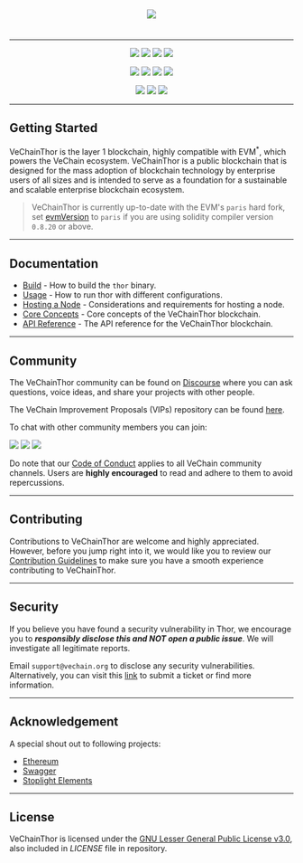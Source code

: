 <p align="center">
  <a href="https://www.vechain.org/vechainthor/">
    <picture style="padding: 80px;">
        <source srcset="https://github.com/vechain/thor/blob/master/docs/assets/banner-dark-mode.png"  media="(prefers-color-scheme: dark)" >
        <img src="https://github.com/vechain/thor/blob/master/docs/assets/banner-light-mode.png" style="padding: 20px;">
    </picture>
  </a>
</p>

---

<p align="center">
    <a href="https://golang.org"><img src="https://img.shields.io/github/go-mod/go-version/vechain/thor"/></a>
    <a href="https://github.com/vechain/thor/blob/master/LICENSE"><img src="https://img.shields.io/badge/License-LGPL%20v3-blue.svg"/></a>
    <img src="https://img.shields.io/github/commits-since/vechain/thor/latest" />
    <a href="https://hub.docker.com/r/vechain/thor"><img src="https://badgen.net/docker/pulls/vechain/thor?icon=docker&label=pulls"/></a>
</p>

<p align="center">
    <a href="https://goreportcard.com/report/github.com/vechain/thor" ><img src="https://goreportcard.com/badge/github.com/vechain/thor"/></a>
    <img src="https://github.com/vechain/thor/actions/workflows/on-master-commit.yaml/badge.svg"/>
    <img src="https://github.com/vechain/thor/actions/workflows/on-release.yaml/badge.svg"/>
    <a href="https://codecov.io/gh/vechain/thor"><img src="https://codecov.io/gh/vechain/thor/graph/badge.svg?token=NniVYY7IAD"/></a>
<p/>

<p align="center">
    <a href="https://discord.gg/vechain"><img src="https://img.shields.io/badge/Discord-5865F2?style=for-the-badge&logo=discord&logoColor=white" /></a>
    <a href="https://t.me/vechainandfriends"><img src="https://img.shields.io/badge/Telegram-2CA5E0?style=for-the-badge&logo=telegram&logoColor=white" /></a>
    <a href="https://www.reddit.com/r/Vechain"><img src="https://img.shields.io/badge/Reddit-FF4500?style=for-the-badge&logo=reddit&logoColor=white"/></a>
</p>

---

## Getting Started

VeChainThor is the layer 1 blockchain, highly compatible with EVM<sup>*</sup>, which powers the VeChain ecosystem.
VeChainThor is a public blockchain that is designed for the mass adoption of blockchain technology by enterprise users
of all sizes and is intended to serve as a foundation for a sustainable and scalable enterprise blockchain ecosystem.

> VeChainThor is currently up-to-date with the EVM's `paris` hard fork,
> set [evmVersion](https://docs.soliditylang.org/en/latest/using-the-compiler.html#setting-the-evm-version-to-target)
> to `paris` if you are using solidity compiler version `0.8.20` or above.
___

## Documentation

- [Build](https://github.com/vechain/thor/blob/master/docs/build.md) - How to build the `thor` binary.
- [Usage](https://github.com/vechain/thor/blob/master/docs/usage.md) - How to run thor with different configurations.
- [Hosting a Node](https://github.com/vechain/thor/blob/master/docs/hosting-a-node.md) - Considerations and requirements for hosting a node.
- [Core Concepts](https://docs.vechain.org/core-concepts) - Core concepts of the VeChainThor blockchain.
- [API Reference](https://mainnet.vechain.org) - The API reference for the VeChainThor blockchain.

---

## Community

The VeChainThor community can be found on [Discourse](https://vechain.discourse.group/) where you can ask questions,
voice ideas, and share your projects with other people.

The VeChain Improvement Proposals (VIPs) repository can be found [here](https://github.com/vechain/VIPs).

To chat with other community members you can join:

<p>
    <a href="https://discord.gg/vechain"><img src="https://img.shields.io/badge/Discord-5865F2?style=for-the-badge&logo=discord&logoColor=white" /></a>
    <a href="https://t.me/vechainandfriends"><img src="https://img.shields.io/badge/Telegram-2CA5E0?style=for-the-badge&logo=telegram&logoColor=white" /></a>
    <a href="https://www.reddit.com/r/Vechain"><img src="https://img.shields.io/badge/Reddit-FF4500?style=for-the-badge&logo=reddit&logoColor=white"/></a>
</p>

Do note that our [Code of Conduct](https://github.com/vechain/thor/blob/master/docs/CODE_OF_CONDUCT.md) applies to all VeChain community channels. Users are
**highly encouraged** to read and adhere to them to avoid repercussions.

---

## Contributing

Contributions to VeChainThor are welcome and highly appreciated. However, before you jump right into it, we would like
you to review our [Contribution Guidelines](https://github.com/vechain/thor/blob/master/docs/CONTRIBUTING.md) to make sure you have a smooth experience
contributing to VeChainThor.

---

## Security

If you believe you have found a security vulnerability in Thor, we encourage you to **_responsibly disclose this and NOT
open a public issue_**. We will investigate all legitimate reports.

Email `support@vechain.org` to disclose any security vulnerabilities. Alternatively, you can visit
this [link](https://support.vechain.org/support/home) to submit a ticket or find more information.

---

## Acknowledgement

A special shout out to following projects:

* [Ethereum](https://github.com/ethereum)
* [Swagger](https://github.com/swagger-api)
* [Stoplight Elements](https://github.com/stoplightio/elements)

---

## License

VeChainThor is licensed under the [GNU Lesser General Public License v3.0](https://www.gnu.org/licenses/lgpl-3.0.html),
also included in *LICENSE* file in repository.

